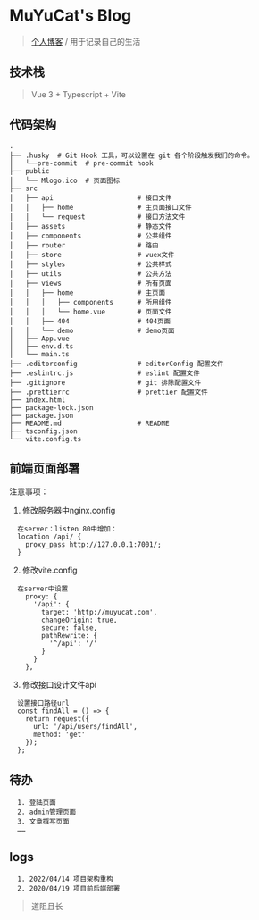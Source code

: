 <!--
 * @Author: MuYuCat
 * @Date: 2022-04-14 16:32:47
 * @LastEditors: MuYuCat
 * @LastEditTime: 2022-04-19 17:03:50
 * @Description: README
-->
# MuYuCat's Blog
> [个人博客](https://muyucat.com) / 用于记录自己的生活

## 技术栈 
>Vue 3 + Typescript + Vite
## 代码架构
```
.
├── .husky  # Git Hook 工具，可以设置在 git 各个阶段触发我们的命令。
│   └──pre-commit  # pre-commit hook
├── public
│   └── Mlogo.ico  # 页面图标
├── src 
│   ├── api                     # 接口文件
│   │   ├── home                # 主页面接口文件
│   │   └── request             # 接口方法文件
│   ├── assets                  # 静态文件
│   ├── components              # 公共组件
│   ├── router                  # 路由
│   ├── store                   # vuex文件
│   ├── styles                  # 公共样式
│   ├── utils                   # 公共方法
│   ├── views                   # 所有页面
│   │   ├── home                # 主页面
│   │   │   ├── components      # 所用组件
│   │   │   └── home.vue        # 页面文件
│   │   ├── 404                 # 404页面
│   │   └── demo                # demo页面
│   ├── App.vue 
│   ├── env.d.ts
│   └── main.ts
├── .editorconfig               # editorConfig 配置文件
├── .eslintrc.js                # eslint 配置文件
├── .gitignore                  # git 排除配置文件
├── .prettierrc                 # prettier 配置文件
├── index.html
├── package-lock.json
├── package.json
├── README.md                   # README
├── tsconfig.json
└── vite.config.ts
```
## 前端页面部署

注意事项：
  1. 修改服务器中nginx.config
  ```
    在server：listen 80中增加：
    location /api/ {
      proxy_pass http://127.0.0.1:7001/;
    }
  ```
  2. 修改vite.config
  ```
    在server中设置
      proxy: {
        '/api': {
          target: 'http://muyucat.com',
          changeOrigin: true,
          secure: false,
          pathRewrite: {
            '^/api': '/'
          }
        }
      },
  ```
  3. 修改接口设计文件api
  ```
    设置接口路径url
    const findAll = () => {
      return request({
        url: '/api/users/findAll',
        method: 'get'
      });
    };
  ```


## 待办
```
  1. 登陆页面
  2. admin管理页面
  3. 文章撰写页面
  ……
```

## logs
```
  1. 2022/04/14 项目架构重构
  2. 2020/04/19 项目前后端部署
```

> 道阻且长
